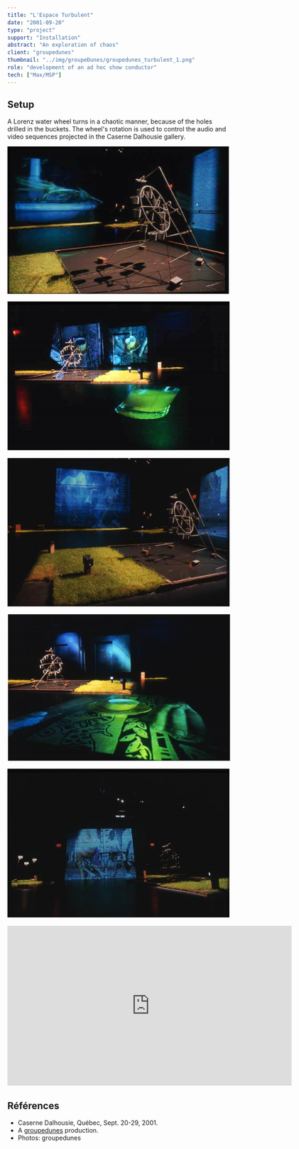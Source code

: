 ```yaml
---
title: "L'Espace Turbulent"
date: "2001-09-20"
type: "project" 
support: "Installation"
abstract: "An exploration of chaos"
client: "groupedunes"
thumbnail: "../img/groupeDunes/groupedunes_turbulent_1.png"
role: "development of an ad hoc show conductor"
tech: ["Max/MSP"]
---
```



## Setup

A Lorenz water wheel turns in a chaotic manner, because of the holes drilled in the buckets. The wheel's rotation is used to control the audio and video sequences projected in the Caserne Dalhousie gallery.

![© groupedunes](../img/groupeDunes/groupedunes_turbulent_1.png)


![© groupedunes](../img/groupeDunes/groupedunes_turbulent_2.png)


![© groupedunes](../img/groupeDunes/groupedunes_turbulent_3.png)


![© groupedunes](../img/groupeDunes/groupedunes_turbulent_4.png)


![© groupedunes](../img/groupeDunes/groupedunes_turbulent_5.png)


<div class="iframe-container">
<iframe src="https://player.vimeo.com/video/340169209" width="640" height="360" frameborder="0" allow="autoplay; fullscreen" allowfullscreen></iframe>
</div>

## Références
- Caserne Dalhousie, Québec, Sept. 20-29, 2001.
- A [groupedunes](http://www.groupedunes.fr) production.
- Photos: groupedunes

